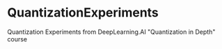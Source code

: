# QuantizationExperiments
Quantization Experiments from DeepLearning.AI "Quantization in Depth" course
